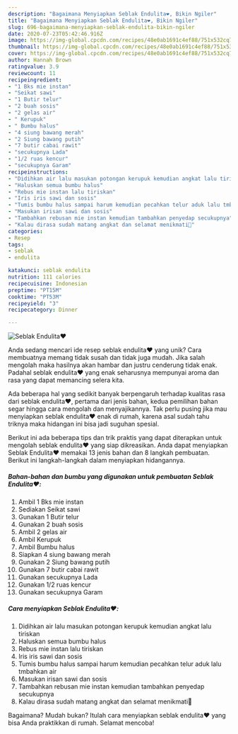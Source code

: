 ```yaml
---
description: "Bagaimana Menyiapkan Seblak Endulita❤️, Bikin Ngiler"
title: "Bagaimana Menyiapkan Seblak Endulita❤️, Bikin Ngiler"
slug: 696-bagaimana-menyiapkan-seblak-endulita-bikin-ngiler
date: 2020-07-23T05:42:46.916Z
image: https://img-global.cpcdn.com/recipes/48e0ab1691c4ef88/751x532cq70/seblak-endulita❤️-foto-resep-utama.jpg
thumbnail: https://img-global.cpcdn.com/recipes/48e0ab1691c4ef88/751x532cq70/seblak-endulita❤️-foto-resep-utama.jpg
cover: https://img-global.cpcdn.com/recipes/48e0ab1691c4ef88/751x532cq70/seblak-endulita❤️-foto-resep-utama.jpg
author: Hannah Brown
ratingvalue: 3.9
reviewcount: 11
recipeingredient:
- "1 Bks mie instan"
- "Seikat sawi"
- "1 Butir telur"
- "2 buah sosis"
- "2 gelas air"
- " Kerupuk"
- " Bumbu halus"
- "4 siung bawang merah"
- "2 Siung bawang putih"
- "7 butir cabai rawit"
- "secukupnya Lada"
- "1/2 ruas kencur"
- "secukupnya Garam"
recipeinstructions:
- "Didihkan air lalu masukan potongan kerupuk kemudian angkat lalu tiriskan"
- "Haluskan semua bumbu halus"
- "Rebus mie instan lalu tiriskan"
- "Iris iris sawi dan sosis"
- "Tumis bumbu halus sampai harum kemudian pecahkan telur aduk lalu tmbahkan air"
- "Masukan irisan sawi dan sosis"
- "Tambahkan rebusan mie instan kemudian tambahkan penyedap secukupnya"
- "Kalau dirasa sudah matang angkat dan selamat menikmati🤗"
categories:
- Resep
tags:
- seblak
- endulita

katakunci: seblak endulita 
nutrition: 111 calories
recipecuisine: Indonesian
preptime: "PT15M"
cooktime: "PT53M"
recipeyield: "3"
recipecategory: Dinner

---
```



![Seblak Endulita❤️](https://img-global.cpcdn.com/recipes/48e0ab1691c4ef88/751x532cq70/seblak-endulita❤️-foto-resep-utama.jpg)

Anda sedang mencari ide resep seblak endulita❤️ yang unik? Cara membuatnya memang tidak susah dan tidak juga mudah. Jika salah mengolah maka hasilnya akan hambar dan justru cenderung tidak enak. Padahal seblak endulita❤️ yang enak seharusnya mempunyai aroma dan rasa yang dapat memancing selera kita.



Ada beberapa hal yang sedikit banyak berpengaruh terhadap kualitas rasa dari seblak endulita❤️, pertama dari jenis bahan, kedua pemilihan bahan segar hingga cara mengolah dan menyajikannya. Tak perlu pusing jika mau menyiapkan seblak endulita❤️ enak di rumah, karena asal sudah tahu triknya maka hidangan ini bisa jadi suguhan spesial.


Berikut ini ada beberapa tips dan trik praktis yang dapat diterapkan untuk mengolah seblak endulita❤️ yang siap dikreasikan. Anda dapat menyiapkan Seblak Endulita❤️ memakai 13 jenis bahan dan 8 langkah pembuatan. Berikut ini langkah-langkah dalam menyiapkan hidangannya.

<!--inarticleads1-->

##### Bahan-bahan dan bumbu yang digunakan untuk pembuatan Seblak Endulita❤️:

1. Ambil 1 Bks mie instan
1. Sediakan Seikat sawi
1. Gunakan 1 Butir telur
1. Gunakan 2 buah sosis
1. Ambil 2 gelas air
1. Ambil  Kerupuk
1. Ambil  Bumbu halus
1. Siapkan 4 siung bawang merah
1. Gunakan 2 Siung bawang putih
1. Gunakan 7 butir cabai rawit
1. Gunakan secukupnya Lada
1. Gunakan 1/2 ruas kencur
1. Gunakan secukupnya Garam




<!--inarticleads2-->

##### Cara menyiapkan Seblak Endulita❤️:

1. Didihkan air lalu masukan potongan kerupuk kemudian angkat lalu tiriskan
1. Haluskan semua bumbu halus
1. Rebus mie instan lalu tiriskan
1. Iris iris sawi dan sosis
1. Tumis bumbu halus sampai harum kemudian pecahkan telur aduk lalu tmbahkan air
1. Masukan irisan sawi dan sosis
1. Tambahkan rebusan mie instan kemudian tambahkan penyedap secukupnya
1. Kalau dirasa sudah matang angkat dan selamat menikmati🤗




Bagaimana? Mudah bukan? Itulah cara menyiapkan seblak endulita❤️ yang bisa Anda praktikkan di rumah. Selamat mencoba!
